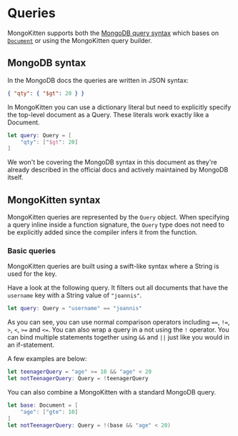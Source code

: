 # Queries

MongoKitten supports both the [MongoDB query syntax](https://docs.mongodb.com/manual/reference/operator/query/) which bases on [`Document`](document.md) or using the MongoKitten query builder.

## MongoDB syntax

In the MongoDB docs the queries are written in JSON syntax:

```json
{ "qty": { "$gt": 20 } }
```

In MongoKitten you can use a dictionary literal but need to explicitly specify the top-level document as a Query. These literals work exactly like a Document.

```swift
let query: Query = [
    "qty": ["$gt": 20]
]
```

We won't be covering the MongoDB syntax in this document as they're already described in the official docs and actively maintained by MongoDB itself.

## MongoKitten syntax

MongoKitten queries are represented by the `Query` object. When specifying a query inline inside a function signature, the `Query` type does not need to be explicitly added since the compiler infers it from the function.

### Basic queries

MongoKitten queries are built using a swift-like syntax where a String is used for the key.

Have a look at the following query. It filters out all documents that have the `username` key with a String value of `"joannis"`.

```swift
let query: Query = "username" == "joannis"
```

As you can see, you can use normal comparison operators including `==`, `!=`, `>`, `<`, `>=` and `<=`. You can also wrap a query in a not using the `!` operator. You can bind multiple statements together using `&&` and `||` just like you would in an if-statement.

A few examples are below:

```swift
let teenagerQuery = "age" >= 10 && "age" < 20
let notTeenagerQuery: Query = !teenagerQuery
```

You can also combine a MongoKitten with a standard MongoDB query.

```swift
let base: Document = [
    "age": ["gte": 10]
]
let notTeenagerQuery: Query = !(base && "age" < 20)
```
